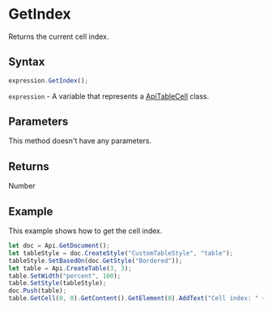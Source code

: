 # GetIndex

Returns the current cell index.

## Syntax

```javascript
expression.GetIndex();
```

`expression` - A variable that represents a [ApiTableCell](../ApiTableCell.md) class.

## Parameters

This method doesn't have any parameters.

## Returns

Number

## Example

This example shows how to get the cell index.

```javascript
let doc = Api.GetDocument();
let tableStyle = doc.CreateStyle("CustomTableStyle", "table");
tableStyle.SetBasedOn(doc.GetStyle("Bordered"));
let table = Api.CreateTable(3, 3);
table.SetWidth("percent", 100);
table.SetStyle(tableStyle);
doc.Push(table);
table.GetCell(0, 0).GetContent().GetElement(0).AddText("Cell index: " + table.GetCell(0, 0).GetIndex());
```

